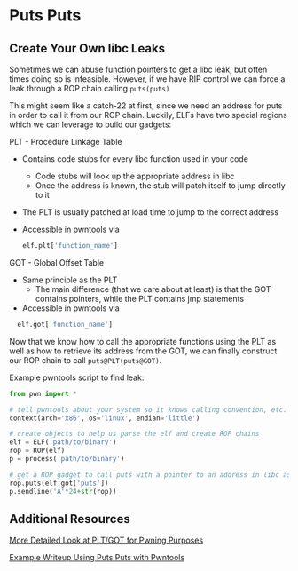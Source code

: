 # **Puts Puts**

## **Create Your Own libc Leaks**

Sometimes we can abuse function pointers to get a libc leak, but often times doing so is infeasible. However, if we have RIP control we can force a leak through a ROP chain calling `puts(puts)`

This might seem like a catch-22 at first, since we need an address for puts in order to call it from our ROP chain. Luckily, ELFs have two special regions which we can leverage to build our gadgets:



PLT - Procedure Linkage Table

- Contains code stubs for every libc function used in your code

  - Code stubs will look up the appropriate address in libc
  - Once the address is known, the stub will patch itself to jump directly to it 

- The PLT is usually patched at load time to jump to the correct address

- Accessible in pwntools via 

  ```python
  elf.plt['function_name']
  ```



GOT - Global Offset Table

- Same principle as the PLT
  - The main difference (that we care about at least) is that the GOT contains pointers, while the PLT contains jmp statements
- Accessible in pwntools via

```python
  elf.got['function_name']
```



Now that we know how to call the appropriate functions using the PLT as well as how to retrieve its address from the GOT, we can finally construct our ROP chain to call `puts@PLT(puts@GOT)`.

Example pwntools script to find leak:

```python
from pwn import *

# tell pwntools about your system so it knows calling convention, etc.
context(arch='x86', os='linux', endian='little')

# create objects to help us parse the elf and create ROP chains
elf = ELF('path/to/binary')
rop = ROP(elf)
p = process('path/to/binary')

# get a ROP gadget to call puts with a pointer to an address in libc as an argument
rop.puts(elf.got['puts'])
p.sendline('A'*24+str(rop))
```



## Additional Resources

[More Detailed Look at PLT/GOT for Pwning Purposes](https://systemoverlord.com/2017/03/19/got-and-plt-for-pwning.html)

[Example Writeup Using Puts Puts with Pwntools](http://ctfhacker.com/ctf/pwnable/2015/08/18/campctf-bitterman.html)
